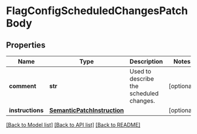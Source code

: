 # FlagConfigScheduledChangesPatchBody

## Properties
Name | Type | Description | Notes
------------ | ------------- | ------------- | -------------
**comment** | **str** | Used to describe the scheduled changes. | [optional] 
**instructions** | [**SemanticPatchInstruction**](SemanticPatchInstruction.md) |  | [optional] 

[[Back to Model list]](../README.md#documentation-for-models) [[Back to API list]](../README.md#documentation-for-api-endpoints) [[Back to README]](../README.md)


